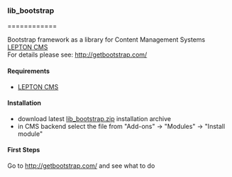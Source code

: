 ### lib_bootstrap
============

Bootstrap framework as a library for Content Management Systems [LEPTON CMS][1]<br />
For details please see: http://getbootstrap.com/

#### Requirements

* [LEPTON CMS][1]

#### Installation

* download latest [lib_bootstrap.zip][2] installation archive
* in CMS backend select the file from "Add-ons" -> "Modules" -> "Install module"

#### First Steps

Go to http://getbootstrap.com/ and see what to do

[1]: http://lepton-cms.org "LEPTON CMS"
[2]: http://www.lepton-cms.com/lepador/libraries/lib_bootstrap.php
